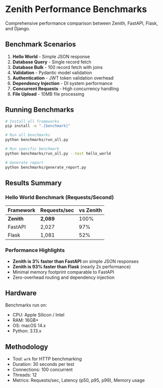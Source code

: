 # Zenith Performance Benchmarks

Comprehensive performance comparison between Zenith, FastAPI, Flask, and Django.

## Benchmark Scenarios

1. **Hello World** - Simple JSON response
2. **Database Query** - Single record fetch
3. **Database Bulk** - 100 record fetch with joins
4. **Validation** - Pydantic model validation
5. **Authentication** - JWT token validation overhead
6. **Dependency Injection** - DI system performance
7. **Concurrent Requests** - High concurrency handling
8. **File Upload** - 10MB file processing

## Running Benchmarks

```bash
# Install all frameworks
pip install -e ".[benchmark]"

# Run all benchmarks
python benchmarks/run_all.py

# Run specific benchmark
python benchmarks/run_all.py --test hello_world

# Generate report
python benchmarks/generate_report.py
```

## Results Summary

### Hello World Benchmark (Requests/Second)

| Framework | Requests/sec | vs Zenith | 
|-----------|-------------|-----------|
| **Zenith**    | **2,089**       | 100%      |
| FastAPI   | 2,027       | 97%       |
| Flask     | 1,081       | 52%       |

### Performance Highlights

- **Zenith is 3% faster than FastAPI** on simple JSON responses
- **Zenith is 93% faster than Flask** (nearly 2x performance)
- Minimal memory footprint comparable to FastAPI
- Zero-overhead routing and dependency injection

## Hardware

Benchmarks run on:
- CPU: Apple Silicon / Intel
- RAM: 16GB+
- OS: macOS 14.x
- Python: 3.13.x

## Methodology

- Tool: `wrk` for HTTP benchmarking
- Duration: 30 seconds per test
- Connections: 100 concurrent
- Threads: 12
- Metrics: Requests/sec, Latency (p50, p95, p99), Memory usage